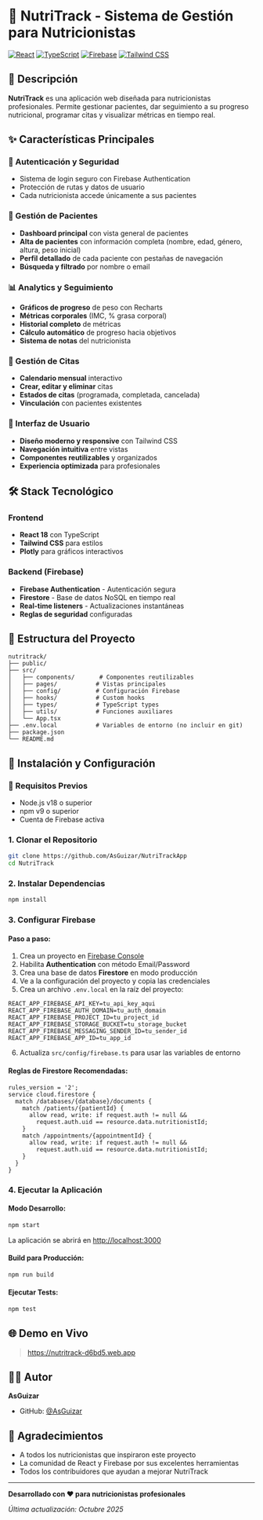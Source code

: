 # 🥗 NutriTrack - Sistema de Gestión para Nutricionistas

[![React](https://img.shields.io/badge/React-18-61dafb?style=flat&logo=react&logoColor=white)](https://reactjs.org/)
[![TypeScript](https://img.shields.io/badge/TypeScript-5.0-3178c6?style=flat&logo=typescript&logoColor=white)](https://www.typescriptlang.org/)
[![Firebase](https://img.shields.io/badge/Firebase-10.x-ffca28?style=flat&logo=firebase&logoColor=black)](https://firebase.google.com/)
[![Tailwind CSS](https://img.shields.io/badge/Tailwind_CSS-3.0-38bdf8?style=flat&logo=tailwind-css&logoColor=white)](https://tailwindcss.com/)

## 🎯 Descripción

**NutriTrack** es una aplicación web diseñada para nutricionistas profesionales. Permite gestionar pacientes, dar seguimiento a su progreso nutricional, programar citas y visualizar métricas en tiempo real.

## ✨ Características Principales

### 🔐 Autenticación y Seguridad
* Sistema de login seguro con Firebase Authentication
* Protección de rutas y datos de usuario
* Cada nutricionista accede únicamente a sus pacientes

### 👥 Gestión de Pacientes
* **Dashboard principal** con vista general de pacientes
* **Alta de pacientes** con información completa (nombre, edad, género, altura, peso inicial)
* **Perfil detallado** de cada paciente con pestañas de navegación
* **Búsqueda y filtrado** por nombre o email

### 📊 Analytics y Seguimiento
* **Gráficos de progreso** de peso con Recharts
* **Métricas corporales** (IMC, % grasa corporal)
* **Historial completo** de métricas
* **Cálculo automático** de progreso hacia objetivos
* **Sistema de notas** del nutricionista

### 📅 Gestión de Citas
* **Calendario mensual** interactivo
* **Crear, editar y eliminar** citas
* **Estados de citas** (programada, completada, cancelada)
* **Vinculación** con pacientes existentes

### 🎨 Interfaz de Usuario
* **Diseño moderno y responsive** con Tailwind CSS
* **Navegación intuitiva** entre vistas
* **Componentes reutilizables** y organizados
* **Experiencia optimizada** para profesionales

## 🛠️ Stack Tecnológico

### Frontend
* **React 18** con TypeScript
* **Tailwind CSS** para estilos
* **Plotly** para gráficos interactivos

### Backend (Firebase)
* **Firebase Authentication** - Autenticación segura
* **Firestore** - Base de datos NoSQL en tiempo real
* **Real-time listeners** - Actualizaciones instantáneas
* **Reglas de seguridad** configuradas

## 📁 Estructura del Proyecto

```
nutritrack/
├── public/
├── src/
│   ├── components/       # Componentes reutilizables
│   ├── pages/           # Vistas principales
│   ├── config/          # Configuración Firebase
│   ├── hooks/           # Custom hooks
│   ├── types/           # TypeScript types
│   ├── utils/           # Funciones auxiliares
│   └── App.tsx
├── .env.local           # Variables de entorno (no incluir en git)
├── package.json
└── README.md
```

## 🚀 Instalación y Configuración

### 🔧 Requisitos Previos

* Node.js v18 o superior
* npm v9 o superior
* Cuenta de Firebase activa

### 1. Clonar el Repositorio

```bash
git clone https://github.com/AsGuizar/NutriTrackApp
cd NutriTrack
```

### 2. Instalar Dependencias

```bash
npm install
```

### 3. Configurar Firebase

#### Paso a paso:

1. Crea un proyecto en [Firebase Console](https://console.firebase.google.com)
2. Habilita **Authentication** con método Email/Password
3. Crea una base de datos **Firestore** en modo producción
4. Ve a la configuración del proyecto y copia las credenciales
5. Crea un archivo `.env.local` en la raíz del proyecto:

```env
REACT_APP_FIREBASE_API_KEY=tu_api_key_aqui
REACT_APP_FIREBASE_AUTH_DOMAIN=tu_auth_domain
REACT_APP_FIREBASE_PROJECT_ID=tu_project_id
REACT_APP_FIREBASE_STORAGE_BUCKET=tu_storage_bucket
REACT_APP_FIREBASE_MESSAGING_SENDER_ID=tu_sender_id
REACT_APP_FIREBASE_APP_ID=tu_app_id
```

6. Actualiza `src/config/firebase.ts` para usar las variables de entorno

#### Reglas de Firestore Recomendadas:

```
rules_version = '2';
service cloud.firestore {
  match /databases/{database}/documents {
    match /patients/{patientId} {
      allow read, write: if request.auth != null && 
        request.auth.uid == resource.data.nutritionistId;
    }
    match /appointments/{appointmentId} {
      allow read, write: if request.auth != null && 
        request.auth.uid == resource.data.nutritionistId;
    }
  }
}
```

### 4. Ejecutar la Aplicación

#### Modo Desarrollo:
```bash
npm start
```
La aplicación se abrirá en [http://localhost:3000](http://localhost:3000)

#### Build para Producción:
```bash
npm run build
```

#### Ejecutar Tests:
```bash
npm test
```

## 🌐 Demo en Vivo

>  https://nutritrack-d6bd5.web.app

## 👨‍💻 Autor

**AsGuizar**
* GitHub: [@AsGuizar](https://github.com/AsGuizar)

## 🙏 Agradecimientos

* A todos los nutricionistas que inspiraron este proyecto
* La comunidad de React y Firebase por sus excelentes herramientas
* Todos los contribuidores que ayudan a mejorar NutriTrack

---

**Desarrollado con ❤️ para nutricionistas profesionales**

*Última actualización: Octubre 2025*
